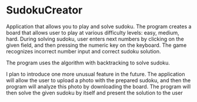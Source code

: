 # SudokuCreator

Application that allows you to play and solve sudoku.
The program creates a board that allows user to play at various difficulty levels: easy, medium, hard.
During solving sudoku, user enters next numbers by clicking on the given field, and then pressing the numeric key on the keyboard.
The game recognizes incorrect number input and correct sudoku solution.

The program uses the algorithm with backtracking to solve sudoku.

I plan to introduce one more unusual feature in the future. The application will allow the user to upload a photo with the prepared sudoku, and then the program will analyze this photo by downloading the board. The program will then solve the given sudoku by itself and present the solution to the user

